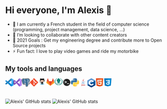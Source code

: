 # Hi everyone, I'm Alexis 👋

- 🌱 I am currently a French student in the field of computer science (programming, project management, data science, ...)
- 👯 I’m looking to collaborate with other content creators
- 🥅 2021 Goals : Get my engineering degree and contribute more to Open Source projects
- ⚡ Fun fact: I love to play video games and ride my motorbike

## My tools and languages

<img align="left" alt="Visual Studio Code" width="26px" src="img/vscode.png" />
<img align="left" alt="Visual Studio" width="26px" src="img/vs.png" />

<img align="left" alt="Postgresql" width="26px" src="img/postgresql.png" />

<img align="left" alt="Git" width="26px" src="img/git.png" />
<img align="left" alt="GitHub" width="26px" src="img/github.png" />
<img align="left" alt="GitLab" width="26px" src="img/gitlab.png" />
<img align="left" alt="GitKraken" width="26px" src="img/gitkraken.png" />

<img align="left" alt="Terminal" width="26px" src="img/terminal.png" />

<img align="left" alt="Python" width="26px" src="img/python.png" />
<img align="left" alt="Java" width="26px" src="img/java.png" />
<img align="left" alt="C" width="26px" src="img/c.png" />
<img align="left" alt="HTML5" width="26px" src="img/html.png" />
<img align="left" alt="CSS3" width="26px" src="img/css.png" />

<br />
<br />
<br />

![Alexis' GitHub stats](https://github-readme-stats-vannotalexi0x73.vercel.app/api?username=VannotAlexi0x73&include_all_commits=true&count_private=true&line_height=21&show_icons=true&theme=radical) ![Alexis' GitHub stats](https://github-readme-stats-vannotalexi0x73.vercel.app/api/top-langs/?username=VannotAlexi0x73&layout=compact&card_width=250&theme=radical)
